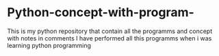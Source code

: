 # Python-concept-with-program-

This is my python repository that contain all the programms and concept with notes in comments
I have performed all this programms when i was learning python programming
